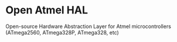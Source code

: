 # Open Atmel HAL
Open-source Hardware Abstraction Layer for Atmel microcontrollers (ATmega2560, ATmega328P, ATmega328, etc)
